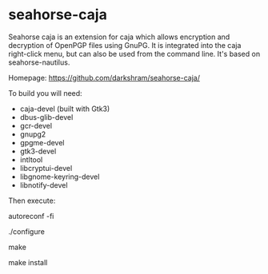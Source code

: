 # seahorse-caja
Seahorse caja is an extension for caja which allows encryption
and decryption of OpenPGP files using GnuPG. It is integrated
into the caja right-click menu, but can also be used from the
command line. It's based on seahorse-nautilus.

Homepage: https://github.com/darkshram/seahorse-caja/

To build you will need:

* caja-devel (built with Gtk3)
* dbus-glib-devel
* gcr-devel
* gnupg2
* gpgme-devel
* gtk3-devel
* intltool
* libcryptui-devel
* libgnome-keyring-devel
* libnotify-devel

Then execute:

autoreconf -fi

./configure

make

make install

